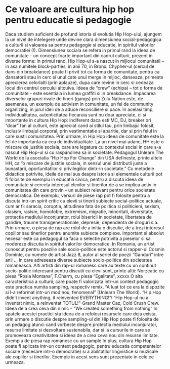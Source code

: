 # Ce valoare are cultura hip hop pentru educatie si pedagogie

Daca studiem suficient de profund istoria si evolutia Hip Hop-ului, ajungem la un nivel de intelegere unde devine clara dimensiunea social-pedagogica a culturii si valoarea sa pentru pedagogie si educatie, in spiritul valorilor democratiei (!).
Dimensiunea sociala se refera in primul rand la ideea de comunitate – un concept foarte important din cadrul culturii, prezent in diverse forme: in primul rand, Hip Hop-ul s-a nascut in mijlocul comunitatii – in asa numitele block-parties, in anii 70, in Bronx. Chypher-ul (cercul de dans din breakdance) poate fi privit tot ca forma de comunitate, pentru ca dansatorii stau in cerc si unul cate unul merge in mijloc, danseaza, primeste aprecierea celorlalti (prin aplauze), dupa care revine in cerc si cedeaza locul din centrul cercului altcuiva. Ideea de “crew” (echipa) – tot o forma de comunitate - este esentiala in lumea graffiti si in breakdance. Impacarea diverselor grupuri rivale de tineri (gangs) prin Zulu Nation este, de asemenea, un exemplu de activism in comunitate, un fel de community organizing, in jurul ideii de a aduce reconciliere si pace.
In acelasi timp, individualitatea, autenticitatea fiecaruia sunt nu doar apreciate, ci si importante in cultura Hip Hop: indiferent daca esti MC, DJ, breaker ori “doar” fan al culturii, este apreciat cand ai stilul tau, prin limbajul folosit, inclusiv limbajul corporal, prin vestimentatie si aparitie, dar si prin felul in care sustii comunitatea. Prin urmare, in Hip Hop ideea de comunitate este la fel de importanta ca cea de individualitate.
La un nivel mai adanc, HH este o miscare de justitie sociala, care are legatura cu contextul social in care s-a nascut Hip Hop-ul si cu raspandirea sa in societate. Pedagogul Unlearn The World de la asociatia “Hip Hop For Change” din USA defineste, printe altele HH, ca “o miscare de justitie sociala, in sensul unei distributii juste a bunastarii, oportunitatilor si privilegiilor dintr-in societate.”
Cu metodele didactice potrivite, ideile de mai sus despre istoria si elementele culturii pot fi folosite de exemplu in educatia civica, pentru a discuta ideea de comunitate si cerceta interesul elevilor si tinerilor de a se implica activ in comunitatea din care provin – un subiect relevant pentru orice societate democratica. De exemplu, versuri de piese rap pot fi folosite pentru a discuta  intr-un spirit critic cu elevii si tinerii subiecte social-politice actuale, cum ar fi: saracia, coruptia, atitudinea fata de politica si politicieni, sexism, clasism, rasism, homofobie, extremism, migratie, minoritati, diversitate, protectia mediului inconjurator, rolul bisericii in societate, libertatea de gandire, traume transgenerationale, depresie, dependenta de droguri s.a. Prin urmare, o piesa de rap are rolul de a initia o discutie, de a trezi interesul copiilor sau tinerilor pentru anumite subiecte complexe. Important si absolut necesar este ca pedagogul sa faca o selectie potrivita a pieselor si sa modereze discutia in spiritul valorilor democratice. In Romania, un artist cunoscut pentru poeziile sale socio-politice este actorul si rapper-ul Cosmin Dominte, cu numele de artist Jazz 8, autor al seriei de poezii “Ganduri” intre anii .., in care adreseaza diverse subiecte socio-politice din societatea romaneasca. Alti artisti din rap-ul romanesc care au texte cu un continut socio-politic interesant pentru discutii cu elevi sunt, printe altii: Norzeatic cu piesa “Rosia Montana”, F.Charm, cu piesa “Egalitate”, xxxxx
O alta caracteristica a culturii, care poate fi valorizata intr-un context pedagogic este practica numita sampling, respectiv remix. “A luat tot ce era la dispozite si l-a reformat intr-un mod nou, fenomenal” (Unlearn The World). “Hip Hop didn’t invent anything, it reinvented EVERYTHING!”/ “Hip Hop-ul nu a inventat nimic, a reinventat TOTUL!”-Grand Master Caz, Cold Crush Crew. Ideea de a crea ceva din nimic - “We created something from nothing”
In spatele acestei practici sta ideea de a refolosi resursele care deja exista, prin urmare o discutie despre sampling-ul din Hip Hop poate fi folosita de un pedagog atunci cand vorbeste despre protectia mediului inconjurator, resurse limitate si dezvoltare sustenabila, dar si la cursurile in care se promoveaza creativitatea si ideea de a crea ceva nou din resurse limitate. Exemplu de piesa rap romanesc cu un sample
In plus, cultura Hip Hop poate fi aplicata intr-un context pedagogic, pentru educatia competentelor sociale (necesare intr-o democratie) si a abilitatilor lingvistice si muzicale ale copiilor si tinerilor. Exemple in acest sens sunt prezentate in cele ce urmeaza. 
